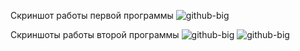 Скриншот работы первой программы
![github-big](https://i.imgur.com/TEyhUmt.png)

Скриншоты работы второй программы
![github-big](https://i.imgur.com/t7kiXBX.png)
![github-big](https://i.imgur.com/p97gdXs.png)
